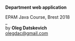 **Department web application**  
  
EPAM Java Course, Brest 2018  
_  
by **Oleg Datskevich**  
olegdac@gmail.com
